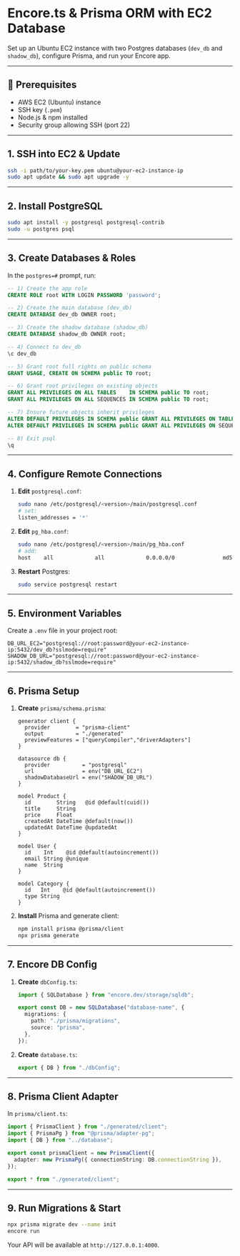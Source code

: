 # Encore.ts & Prisma ORM with EC2 Database

Set up an Ubuntu EC2 instance with two Postgres databases (`dev_db` and `shadow_db`), configure Prisma, and run your Encore app.

---

## 🔧 Prerequisites

* AWS EC2 (Ubuntu) instance
* SSH key (`.pem`)
* Node.js & npm installed
* Security group allowing SSH (port 22)

---

## 1. SSH into EC2 & Update

```bash
ssh -i path/to/your-key.pem ubuntu@your-ec2-instance-ip
sudo apt update && sudo apt upgrade -y
```

---

## 2. Install PostgreSQL

```bash
sudo apt install -y postgresql postgresql-contrib
sudo -u postgres psql
```

---

## 3. Create Databases & Roles

In the `postgres=#` prompt, run:

```sql
-- 1) Create the app role
CREATE ROLE root WITH LOGIN PASSWORD 'password';

-- 2) Create the main database (dev_db)
CREATE DATABASE dev_db OWNER root;

-- 3) Create the shadow database (shadow_db)
CREATE DATABASE shadow_db OWNER root;

-- 4) Connect to dev_db
\c dev_db

-- 5) Grant root full rights on public schema
GRANT USAGE, CREATE ON SCHEMA public TO root;

-- 6) Grant root privileges on existing objects
GRANT ALL PRIVILEGES ON ALL TABLES    IN SCHEMA public TO root;
GRANT ALL PRIVILEGES ON ALL SEQUENCES IN SCHEMA public TO root;

-- 7) Ensure future objects inherit privileges
ALTER DEFAULT PRIVILEGES IN SCHEMA public GRANT ALL PRIVILEGES ON TABLES    TO root;
ALTER DEFAULT PRIVILEGES IN SCHEMA public GRANT ALL PRIVILEGES ON SEQUENCES TO root;

-- 8) Exit psql
\q
```

---

## 4. Configure Remote Connections

1. **Edit** `postgresql.conf`:

   ```bash
   sudo nano /etc/postgresql/<version>/main/postgresql.conf
   # set:
   listen_addresses = '*'
   ```
2. **Edit** `pg_hba.conf`:

   ```bash
   sudo nano /etc/postgresql/<version>/main/pg_hba.conf
   # add:
   host    all             all             0.0.0.0/0               md5
   ```
3. **Restart** Postgres:

   ```bash
   sudo service postgresql restart
   ```

---

## 5. Environment Variables

Create a `.env` file in your project root:

```dotenv
DB_URL_EC2="postgresql://root:password@your-ec2-instance-ip:5432/dev_db?sslmode=require"
SHADOW_DB_URL="postgresql://root:password@your-ec2-instance-ip:5432/shadow_db?sslmode=require"
```

---

## 6. Prisma Setup

1. **Create** `prisma/schema.prisma`:

   ```prisma
   generator client {
     provider        = "prisma-client"
     output          = "./generated"
     previewFeatures = ["queryCompiler","driverAdapters"]
   }

   datasource db {
     provider          = "postgresql"
     url               = env("DB_URL_EC2")
     shadowDatabaseUrl = env("SHADOW_DB_URL")
   }

   model Product {
     id        String   @id @default(cuid())
     title     String
     price     Float
     createdAt DateTime @default(now())
     updatedAt DateTime @updatedAt
   }

   model User {
     id    Int    @id @default(autoincrement())
     email String @unique
     name  String
   }

   model Category {
     id   Int    @id @default(autoincrement())
     type String
   }
   ```
2. **Install** Prisma and generate client:

   ```bash
   npm install prisma @prisma/client
   npx prisma generate
   ```

---

## 7. Encore DB Config

1. **Create** `dbConfig.ts`:

   ```ts
   import { SQLDatabase } from "encore.dev/storage/sqldb";

   export const DB = new SQLDatabase("database-name", {
     migrations: {
       path: "./prisma/migrations",
       source: "prisma",
     },
   });
   ```
2. **Create** `database.ts`:

   ```ts
   export { DB } from "./dbConfig";
   ```

---

## 8. Prisma Client Adapter

In `prisma/client.ts`:

```ts
import { PrismaClient } from "./generated/client";
import { PrismaPg } from "@prisma/adapter-pg";
import { DB } from "../database";

export const prismaClient = new PrismaClient({
  adapter: new PrismaPg({ connectionString: DB.connectionString }),
});

export * from "./generated/client";
```

---

## 9. Run Migrations & Start

```bash
npx prisma migrate dev --name init
encore run
```

Your API will be available at `http://127.0.0.1:4000`.
